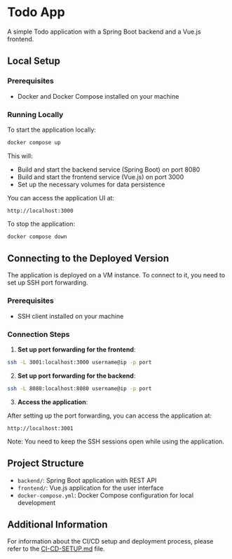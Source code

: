 # Todo App

A simple Todo application with a Spring Boot backend and a Vue.js frontend.

## Local Setup

### Prerequisites

- Docker and Docker Compose installed on your machine

### Running Locally

To start the application locally:

```bash
docker compose up
```

This will:
- Build and start the backend service (Spring Boot) on port 8080
- Build and start the frontend service (Vue.js) on port 3000
- Set up the necessary volumes for data persistence

You can access the application UI at:
```
http://localhost:3000
```

To stop the application:

```bash
docker compose down
```

## Connecting to the Deployed Version

The application is deployed on a VM instance. To connect to it, you need to set up SSH port forwarding.

### Prerequisites

- SSH client installed on your machine

### Connection Steps

1. **Set up port forwarding for the frontend**:

```bash
ssh -L 3001:localhost:3000 username@ip -p port
```

2. **Set up port forwarding for the backend**:

```bash
ssh -L 8080:localhost:8080 username@ip -p port
```

3. **Access the application**:

After setting up the port forwarding, you can access the application at:
```
http://localhost:3001
```

Note: You need to keep the SSH sessions open while using the application.

## Project Structure

- `backend/`: Spring Boot application with REST API
- `frontend/`: Vue.js application for the user interface
- `docker-compose.yml`: Docker Compose configuration for local development

## Additional Information

For information about the CI/CD setup and deployment process, please refer to the [CI-CD-SETUP.md](CI-CD-SETUP.md) file.